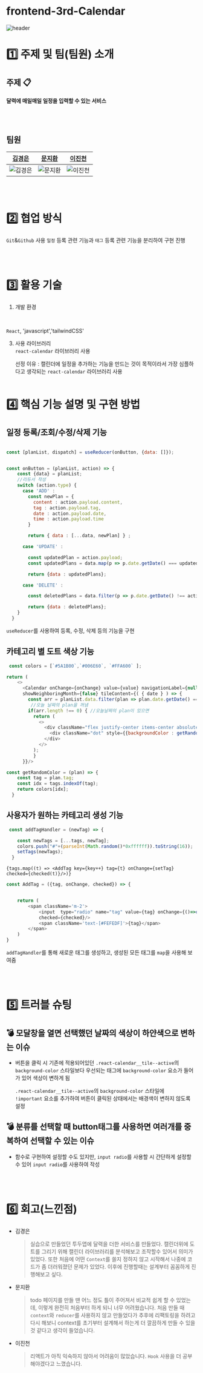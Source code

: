 # frontend-3rd-Calendar

![header](https://capsule-render.vercel.app/api?type=waving&color=auto&height=300&section=header&text=3rd_Calendar%20&fontSize=90)

# 1️⃣ 주제 및 팀(팀원) 소개

## 주제 :clipboard:
**달력에 매일매일 일정을 입력할 수 있는 서비스**

<br><br>

## 팀원

| [김경은](https://github.com/GyeongEun-Kim)      | [문지환](https://github.com/mnjihwan)      | [이진천](https://github.com/LeeJincheon) |         
| ------------------------------------------------- | ---------------------------------------------- | ---------------------------------------------|
| ![김경은](https://github.com/GyeongEun-Kim.png) | ![문지환](https://github.com/mnjihwan.png) | ![이진천](https://github.com/LeeJincheon.png) |
<br><br>

# 2️⃣ 협업 방식
`Git`&`Github` 사용
`일정` 등록 관련 기능과 `태그` 등록 관련 기능을 분리하여 구현 진행

<br><br>
# 3️⃣ 활용 기술
1. 개발 환경
<br>

`React`, 'javascript','tailwindCSS'
  
3. 사용 라이브러리
   <br>
`react-calendar` 라이브러리 사용

   선정 이유 : 캘린더에 일정을 추가하는 기능을 만드는 것이 목적이라서 가장 심플하다고 생각되는 `react-calendar` 라이브러리 사용
<br><br>


# 4️⃣ 핵심 기능 설명 및 구현 방법
## 일정 등록/조회/수정/삭제 기능


```javascript

const [planList, dispatch] = useReducer(onButton, {data: []});


const onButton = (planList, action) => {
    const {data} = planList;
    //리듀서 작성
    switch (action.type) {
      case 'ADD' :
        const newPlan = {
          content : action.payload.content,
          tag : action.payload.tag,
          date : action.payload.date,
          time : action.payload.time
        }

        return { data : [...data, newPlan] } ;

      case 'UPDATE' :

        const updatedPlan = action.payload;
        const updatedPlans = data.map(p => p.date.getDate() === updatedPlan.date.getDate() ?  updatedPlan : p );

        return {data : updatedPlans};

      case 'DELETE' :

        const deletedPlans = data.filter(p => p.date.getDate() !== action.payload.date.getDate());

        return {data : deletedPlans};
    } 
  }
```

`useReducer`를 사용하여 등록, 수정, 삭제 등의 기능을 구현

## 카테고리 별 도트 색상 기능
```javascript
 const colors = [`#5A1B00`,`#006E60`, `#FFA600` ];

return (
    <>
      <Calendar onChange={onChange} value={value} navigationLabel={null} formatDay={(locale, date) => moment(date).format("DD")}
      showNeighboringMonth={false} tileContent={( { date } ) => {
        const arr = planList.data.filter(plan => plan.date.getDate() === date.getDate());
         //오늘 날짜의 plan을 꺼냄
        if(arr.length !== 0) { //오늘날짜의 plan이 있으면
          return (
            <>
              <div className="flex justify-center items-center absoluteDiv">
                <div className="dot" style={{backgroundColor : getRandomColor(arr[0])}}></div>
              </div>
            </>
          );
          }
      }}/>
```

```javascript
const getRandomColor = (plan) => {
    const tag = plan.tag;
    const idx = tags.indexOf(tag);
    return colors[idx];
  }
```
## 사용자가 원하는 카테고리 생성 기능
```javascript
 const addTagHandler = (newTag) => {

    const newTags = [...tags, newTag];
    colors.push("#"+(parseInt(Math.random()*0xffffff)).toString(16));
    setTags(newTags);
  }
```

```javscript
{tags.map((t) => <AddTag key={key++} tag={t} onChange={setTag} checked={checked(t)}/>)}
```
```javascript
const AddTag = ({tag, onChange, checked}) => {


    return (
        <span className='m-2'>
            <input  type="radio" name="tag" value={tag} onChange={()=>onChange(tag)}
            checked={checked}/>
            <span className='text-[#FEFEDF]'>{tag}</span> 
        </span>
    )
}
```

`addTagHandler`를 통해 새로운 태그를 생성하고, 생성된 모든 태그를 `map`을 사용해 보여줌

<br><br>

# 5️⃣ 트러블 슈팅
## 💣 모달창을 열면 선택했던 날짜의  색상이 하얀색으로 변하는 이슈

- 버튼을 클릭 시 기존에 적용되어있던 `.react-calendar__tile--active`의 `background-color` 스타일보다
우선되는 태그에 `background-color` 요소가 들어가 있어 색상이 변하게 됨<br>

  `.react-calendar__tile--active`의 `background-color` 스타일에<br>
  `!important` 요소를 추가하여 버튼이 클릭된 상태에서는 배경색이 변하지 않도록 설정


## 💣 분류를 선택할 때 button태그를 사용하면 여러개를 중복하여 선택할 수 있는 이슈

- 함수로 구현하여 설정할 수도 있지만, `input radio`를 사용할 시 간단하게 설정할 수 있어 `input radio`를 사용하여 작성


<br><br>

# 6️⃣ 회고(느낀점)

* 김경은

  > 실습으로 만들었던 투두앱에 달력을 더한 서비스를 만들었다. 캘린더위에 도트를 그리기 위해 캘린더 라이브러리를 분석해보고 조작할수 있어서 의미가 있었다. 또한 처음에 어떤 `Context`를 쓸지 정하지 않고 시작해서 나중에 코드가 좀 더러워졌던 문제가 있었다. 이후에 진행할때는 설계부터 꼼꼼하게 진행해보고 싶다.

* 문지환

  > todo 페이지를 만들 땐 어느 정도 틀이 주어져서 비교적 쉽게 할 수 있었는데, 이렇게 완전히 처음부터 하게 되니 너무 어려웠습니다. 처음 만들 때 `context`와 `reducer`를 사용하지 않고 만들었다가 추후에 리팩토링을 하려고 다시 해보니 context를 초기부터 설계해서 하는게 더 깔끔하게 만들 수 있을 것 같다고 생각이 들었습니다.

* 이진천

  > 리액트가 아직 익숙하지 않아서 어려움이 많았습니다. `Hook` 사용을 더 공부해야겠다고 느꼈습니다.
